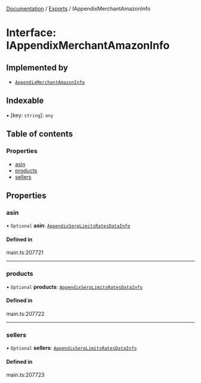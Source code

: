 [Documentation](../README.md) / [Exports](../modules.md) / IAppendixMerchantAmazonInfo

# Interface: IAppendixMerchantAmazonInfo

## Implemented by

- [`AppendixMerchantAmazonInfo`](../classes/AppendixMerchantAmazonInfo.md)

## Indexable

▪ [key: `string`]: `any`

## Table of contents

### Properties

- [asin](IAppendixMerchantAmazonInfo.md#asin)
- [products](IAppendixMerchantAmazonInfo.md#products)
- [sellers](IAppendixMerchantAmazonInfo.md#sellers)

## Properties

### asin

• `Optional` **asin**: [`AppendixSerpLimitsRatesDataInfo`](../classes/AppendixSerpLimitsRatesDataInfo.md)

#### Defined in

main.ts:207721

___

### products

• `Optional` **products**: [`AppendixSerpLimitsRatesDataInfo`](../classes/AppendixSerpLimitsRatesDataInfo.md)

#### Defined in

main.ts:207722

___

### sellers

• `Optional` **sellers**: [`AppendixSerpLimitsRatesDataInfo`](../classes/AppendixSerpLimitsRatesDataInfo.md)

#### Defined in

main.ts:207723
